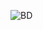 ![BD](https://user-images.githubusercontent.com/101012637/164477607-1c9ea1e9-18a2-427a-ba00-f82efab2a2c6.jpeg)
